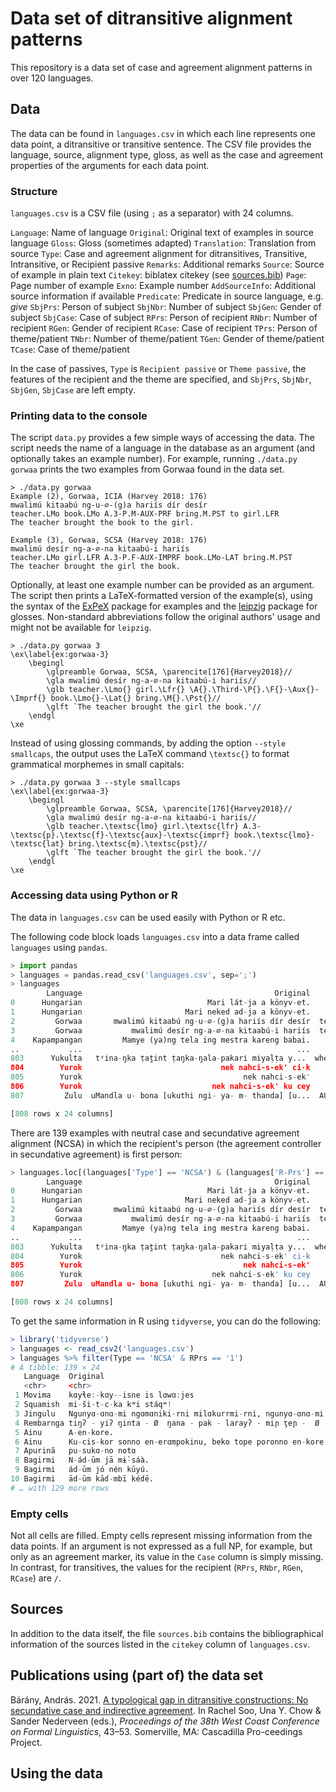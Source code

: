 # Data set of ditransitive alignment patterns

This repository is a data set of case and agreement alignment patterns in over
120 languages.

## Data

The data can be found in `languages.csv` in which each line represents one data
point, a ditransitive or transitive sentence. The CSV file provides the
language, source, alignment type, gloss, as well as the case and agreement
properties of the arguments for each data point.

### Structure

`languages.csv` is a CSV file (using `;` as a separator) with 24 columns.

`Language`: Name of language
`Original`: Original text of examples in source language
`Gloss`: Gloss (sometimes adapted)
`Translation`: Translation from source
`Type`: Case and agreement alignment for ditransitives, Transitive, Intransitive, or Recipient passive
`Remarks`: Additional remarks
`Source`: Source of example in plain text
`Citekey`: biblatex citekey (see [sources.bib](sources.bib))
`Page`: Page number of example
`Exno`: Example number
`AddSourceInfo`: Additional source information if available
`Predicate`: Predicate in source language, e.g. *give*
`SbjPrs`: Person of subject
`SbjNbr`: Number of subject
`SbjGen`: Gender of subject
`SbjCase`: Case of subject
`RPrs`: Person of recipient
`RNbr`: Number of recipient
`RGen`: Gender of recipient
`RCase`: Case of recipient
`TPrs`: Person of theme/patient
`TNbr`: Number of theme/patient
`TGen`: Gender of theme/patient
`TCase`: Case of theme/patient

In the case of passives, `Type` is `Recipient passive` or `Theme passive`, the
features of the recipient and the theme are specified, and `SbjPrs`, `SbjNbr`,
`SbjGen`, `SbjCase` are left empty.

### Printing data to the console

The script `data.py` provides a few simple ways of accessing the data. The
script needs the name of a language in the database as an argument (and
optionally takes an example number). For example, running `./data.py gorwaa`
prints the two examples from Gorwaa found in the data set.

```
> ./data.py gorwaa
Example (2), Gorwaa, ICIA (Harvey 2018: 176)
mwalimú kitaabú ng-u-∅-(g)a hariís dír desír
teacher.LMo book.LMo A.3-P.M-AUX-PRF bring.M.PST to girl.LFR
The teacher brought the book to the girl.

Example (3), Gorwaa, SCSA (Harvey 2018: 176)
mwalimú desír ng-a-∅-na kitaabú-i hariís
teacher.LMo girl.LFR A.3-P.F-AUX-IMPRF book.LMo-LAT bring.M.PST
The teacher brought the girl the book.
```

Optionally, at least one example number can be provided as an argument. The
script then prints a LaTeX-formatted version of the example(s), using the
syntax of the [ExPeX](https://ctan.org/pkg/expex) package for examples and the
[leipzig](https://ctan.org/pkg/leipzig?lang=en) package for glosses.
Non-standard abbreviations follow the original authors' usage and might not be
available for `leipzig`.

```
> ./data.py gorwaa 3
\ex\label{ex:gorwaa-3}
    \begingl
        \glpreamble Gorwaa, SCSA, \parencite[176]{Harvey2018}//
        \gla mwalimú desír ng-a-∅-na kitaabú-i hariís//
        \glb teacher.\Lmo{} girl.\Lfr{} \A{}.\Third-\P{}.\F{}-\Aux{}-\Imprf{} book.\Lmo{}-\Lat{} bring.\M{}.\Pst{}//
        \glft `The teacher brought the girl the book.'//
    \endgl
\xe
```

Instead of using glossing commands, by adding the option `--style smallcaps`,
the output uses the LaTeX command `\textsc{}` to format grammatical morphemes
in small capitals:

```
> ./data.py gorwaa 3 --style smallcaps
\ex\label{ex:gorwaa-3}
    \begingl
        \glpreamble Gorwaa, SCSA, \parencite[176]{Harvey2018}//
        \gla mwalimú desír ng-a-∅-na kitaabú-i hariís//
        \glb teacher.\textsc{lmo} girl.\textsc{lfr} A.3-\textsc{p}.\textsc{f}-\textsc{aux}-\textsc{imprf} book.\textsc{lmo}-\textsc{lat} bring.\textsc{m}.\textsc{pst}//
        \glft `The teacher brought the girl the book.'//
    \endgl
\xe
```

### Accessing data using Python or R

The data in `languages.csv` can be used easily with Python or R etc.

The following code block loads `languages.csv` into a data frame called
`languages` using `pandas`.

```python
> import pandas
> languages = pandas.read_csv('languages.csv', sep=';')
> languages
        Language                                           Original                                              Gloss                                        Translation  ... TPrs TNbr TGen TCase
0      Hungarian                            Mari lát-ja a könyv-et.              Mari see-3SG.SBJ>3SG.OBJ the book-ACC                                Mari sees the book.  ...    3   SG  NaN   ACC
1      Hungarian                       Mari neked ad-ja a könyv-et.     Mari 2SG.DAT give-3SG.SBJ>3SG.OBJ the book-ACC                           Mari gives you the book.  ...    3   SG  NaN   ACC
2         Gorwaa       mwalimú kitaabú ng-u-∅-(g)a hariís dír desír  teacher.LMo book.LMo A.3-P.M-AUX-PRF bring.M.P...          The teacher brought the book to the girl.  ...    3   SG    M   NOM
3         Gorwaa           mwalimú desír ng-a-∅-na kitaabú-i hariís  teacher.LMo girl.LFR A.3-P.F-AUX-IMPRF book.LM...             The teacher brought the girl the book.  ...    3   SG    M   LAT
4    Kapampangan         Mamye (ya)ng tela ing mestra kareng babai.                    give cloth the teacher to women          The teacher will give cloth to the women.  ...    3   SG  NaN   ABS
..           ...                                                ...                                                ...                                                ...  ...  ...  ...  ...   ...
803      Yukulta   tʸina-ŋka ṭat̪int ṭaŋka-ŋala-pakarі miyaḷṭa y...  where-PRES that+ABS man-ŋala-you+TR+PRES spear...           Where's that man who gave you the spear?  ...    3   SG  NaN   ABS
804        Yurok                               nek nahci-s-ek' ci·k                               I give-3SG-1SG money                                   I gave him money  ...    3   SG  NaN   NOM
805        Yurok                                    nek nahci-s-ek'                                     I give-3SG-1SG                                   I give it to him  ...    3   SG  NaN   NaN
806        Yurok                             nek nahci-s-ek' ku cey                               I give-3SG-1SG child                             I give it to the child  ...    3   SG  NaN   NaN
807         Zulu  uMandla u- bona [ukuthi ngi- ya- m- thanda] [u...  AUG.1Mandla 1S- see that 1SG- YA- 1O- like  wh...  Mandla sees that I like him when I give him pr...  ...    3   PL  NaN   NOM

[808 rows x 24 columns]
```

There are 139 examples with neutral case and secundative agreement alignment
(NCSA) in which the recipient's person (the agreement controller in secundative
agreement) is first person:

```python
> languages.loc[(languages['Type'] == 'NCSA') & (languages['R-Prs'] == '1')]
        Language                                           Original                                              Gloss  ... TNbr TGen TCase
0      Hungarian                            Mari lát-ja a könyv-et.              Mari see-3SG.SBJ>3SG.OBJ the book-ACC  ...   SG  NaN   ACC
1      Hungarian                       Mari neked ad-ja a könyv-et.     Mari 2SG.DAT give-3SG.SBJ>3SG.OBJ the book-ACC  ...   SG  NaN   ACC
2         Gorwaa       mwalimú kitaabú ng-u-∅-(g)a hariís dír desír  teacher.LMo book.LMo A.3-P.M-AUX-PRF bring.M.P...  ...   SG    M   NOM
3         Gorwaa           mwalimú desír ng-a-∅-na kitaabú-i hariís  teacher.LMo girl.LFR A.3-P.F-AUX-IMPRF book.LM...  ...   SG    M   LAT
4    Kapampangan         Mamye (ya)ng tela ing mestra kareng babai.                    give cloth the teacher to women  ...   SG  NaN   ABS
..           ...                                                ...                                                ...  ...  ...  ...   ...
803      Yukulta   tʸina-ŋka ṭat̪int ṭaŋka-ŋala-pakarі miyaḷṭa y...  where-PRES that+ABS man-ŋala-you+TR+PRES spear...  ...   SG   NaN   ABS
804        Yurok                               nek nahci-s-ek' ci·k                               I give-3SG-1SG money  ...   SG  NaN   NOM
805        Yurok                                    nek nahci-s-ek'                                     I give-3SG-1SG  ...   SG  NaN   NaN
806        Yurok                             nek nahci-s-ek' ku cey                               I give-3SG-1SG child  ...   SG  NaN   NaN
807         Zulu  uMandla u- bona [ukuthi ngi- ya- m- thanda] [u...  AUG.1Mandla 1S- see that 1SG- YA- 1O- like  wh...  ...   PL  NaN   NOM

[808 rows x 24 columns]
```

To get the same information in R using `tidyverse`, you can do the following:

```R
> library('tidyverse')
> languages <- read_csv2('languages.csv')
> languages %>% filter(Type == 'NCSA' & RPrs == '1')
# A tibble: 139 × 24
   Language  Original                                                   Gloss         Translation Type  Remarks Source Citekey Page  Exno  AddSourceInfo Predicate SbjPrs SbjNbr SbjGen SbjCase RPrs  RNbr  RGen  RCase TPrs  TNbr  TGen  TCase
   <chr>     <chr>                                                      <chr>         <chr>       <chr> <chr>   <chr>  <chr>   <chr> <chr> <chr>         <chr>      <dbl> <chr>  <chr>  <chr>   <chr> <chr> <chr> <chr> <chr> <chr> <chr> <chr>
 1 Movima    kɑyɬe:-kɑy--isne is lɑwɑ:jes                               give-INV-f.a… She gave m… NCSA  NA      Haude… Haude2… 404   162   {DM, Fracaso… give           3 SG     NA     NA      1     SG    NA    NA    3     SG    NA    NOM
 2 Squamish  mi-ši-t-c-ka kʷi stáqʷ!                                    come-RDR-TR-… Bring me s… NCSA  NA      Kuipe… Kiyosa… 50    47    NA            bring (i…     NA NA     NA     NA      1     SG    NA    NA    3     SG    NA    NOM
 3 Jingulu   Ngunyɑ-ɑnɑ-mi ngɑmɑniki-rni milɑkurrmi-rni, ngunyɑ-ɑnɑ-mi! give-1O-IRR … Give me th… NCSA  Pensal… Pensa… Pensal… 107   4.46k NA            give (im…     NA NA     NA     NA      1     SG    NA    NA    3     PL    NA    ABS
 4 Rembarnga tiŋʔ - yiʔ ŋinta - Ø  ŋana - pak - larayʔ - miɲ ţeɲ -  Ø   woman - ERG … The women … NCSA  NA      McKay… McKay1… 298   (3.4… NA            cook           3 PL     NA     ERG     1     SG    NA    NOM   3     SG    NA    ABS(…
 5 Ainu      A-en-kore.                                                 2HON-1SG-give You (HON) … NCSA  NA      Shiba… Shibat… 56    94c   NA            give           2 HON    NA     NA      1     SG    NA    NA    3     SG    NA    NA
 6 Ainu      Ku-cis-kor sonno en-erɑmpokinu, beko tope poronno en-kore. 1SG-cry PROG… I was cryi… NCSA  NA      Shiba… Shibat… 86    7     NA            give           3 SG     NA     NA      1     SG    NA    NA    3     SG    NA    NOM
 7 Apurinã   pu-sukɑ-no notɑ                                            2SG-give-1SG… Give away … NCSA  potent… Facun… Facund… 290   20a   NA            give (im…      2 SG     NA     NA      1     SG    NA    NOM   NA    NA    NA    NA
 8 Bagirmi   N-ád-ūm jā mɨ̀-sáà.                                         he-gave-me m… He gave me… NCSA  NA      Keega… Keegan… 17    NA    NA            give           3 SG     NA     NA      1     SG    NA    NA    3     SG    NA    NOM
 9 Bagirmi   ád-ūm jó nén kūyú.                                         give-me to o… Give me an… NCSA  NA      Keega… Keegan… 25    NA    NA            give (im…     NA NA     NA     NA      1     SG    NA    NA    3     SG    NA    NOM
10 Bagirmi   ād-ūm kāɗ-mbī kéɗē.                                        give-me spoo… Give me a … NCSA  NA      Keega… Keegan… 27    NA    NA            give (im…     NA NA     NA     NA      1     SG    NA    NA    3     SG    NA    NOM
# … with 129 more rows
```

### Empty cells

Not all cells are filled. Empty cells represent missing information from the
data points. If an argument is not expressed as a full NP, for example, but
only as an agreement marker, its value in the `Case` column is simply missing.
In contrast, for transitives, the values for the recipient (`RPrs`, `RNbr`,
`RGen`, `RCase`) are `/`.

## Sources

In addition to the data itself, the file `sources.bib` contains the
bibliographical information of the sources listed in the `citekey` column of
`languages.csv`.

## Publications using (part of) the data set

Bárány, András. 2021. [A typological gap in ditransitive constructions: No
secundative case and indirective
agreement](https://www.lingref.com/cpp/wccfl/38/abstract3549.html). In Rachel
Soo, Una Y. Chow & Sander Nederveen (eds.), *Proceedings of the 38th West Coast
Conference on Formal Linguistics*, 43–53. Somerville, MA: Cascadilla
Pro-ceedings Project.

## Using the data
